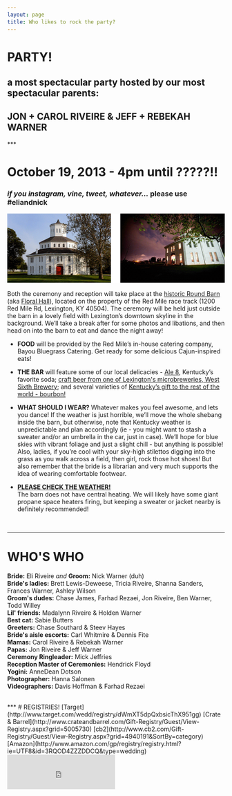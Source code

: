 ```yaml
---
layout: page
title: Who likes to rock the party?
---
```


# PARTY!
## a most spectacular party hosted by our most spectacular parents:
<h2 class="sparkle">JON + CAROL RIVEIRE &amp; JEFF + REBEKAH WARNER
</h2>
***

# October 19, 2013 - 4pm until ?????!!
### *if you instagram, vine, tweet, whatever...* __please use #eliandnick__

![Floral Hall](/public/images/roundbarn.png)

Both the ceremony and reception will take place at the [historic Round Barn](http://www.theredmile.com/redmile/our-track/virtual-tour/round-barn) (aka [Floral Hall](http://www.nps.gov/nr/travel/lexington/flo.htm)), located on the property of the Red Mile race track (1200 Red Mile Rd, Lexington, KY 40504). The ceremony will be held just outside the barn in a lovely field with Lexington’s downtown skyline in the background. We’ll take a break after for some photos and libations, and then head on into the barn to eat and dance the night away!


* __FOOD__ will be provided by the Red Mile’s in-house catering company, Bayou Bluegrass Catering. Get ready for some delicious Cajun-inspired eats!


* __THE BAR__ will feature some of our local delicacies - [Ale 8](http://en.wikipedia.org/wiki/Ale-8-One), Kentucky’s favorite soda; [craft beer from one of Lexington's microbreweries, West Sixth Brewery](http://www.craftbeer.com/featured-brewery/west-sixth-brewing-company); and several varieties of [Kentucky’s gift to the rest of the world - bourbon!](http://en.wikipedia.org/wiki/Bourbon_whiskey)

* __WHAT SHOULD I WEAR?__
Whatever makes you feel awesome, and lets you dance! If the weather is just horrible, we’ll move the whole shebang inside the barn, but otherwise, note that Kentucky weather is unpredictable and plan accordingly (ie - you might want to stash a sweater and/or an umbrella in the car, just in case). We’ll hope for blue skies with vibrant foliage and just a slight chill - but anything is possible! Also, ladies, if you’re cool with your sky-high stilettos digging into the grass as you walk across a field, then girl, rock those hot shoes! But also remember that the bride is a librarian and very much supports the idea of wearing comfortable footwear.  

* __[PLEASE CHECK THE WEATHER!](http://www.weather.com/weather/weekend/Lexington+KY+40504:4:US)__  
The barn does not have central heating. We will likely have some giant propane space heaters firing, but keeping a sweater or jacket nearby is definitely recommended!  
<br>
<script type="text/javascript" src="http://voap.weather.com/weather/oap/40504?template=GENXH&par=3000000007&unit=0&key=twciweatherwidget"></script>  


***
# WHO'S WHO
__Bride:__ Eli Riveire _and_ __Groom:__ Nick Warner (duh)  
__Bride's ladies:__ Brett Lewis-Deweese, Tricia Riveire, Shanna Sanders, Frances Warner, Ashley Wilson  
__Groom's dudes:__ Chase James, Farhad Rezaei, Jon Riveire, Ben Warner, Todd Willey  
__Lil' friends:__ Madalynn Riveire & Holden Warner  
__Best cat:__ Sabie Butters  
__Greeters:__ Chase Southard & Steev Hayes  
__Bride's aisle escorts:__ Carl Whitmire & Dennis Fite  
__Mamas:__ Carol Riveire & Rebekah Warner  
__Papas:__ Jon Riveire & Jeff Warner  
__Ceremony Ringleader:__ Mick Jeffries  
__Reception Master of Ceremonies:__ Hendrick Floyd  
__Yogini:__ AnneDean Dotson    
__Photographer:__ Hanna Salonen  
__Videographers:__ Davis Hoffman & Farhad Rezaei    

<br>
***
# REGISTRIES!
[Target](http://www.target.com/wedd/registry/dWmXT5dpQxbsicThX951gg)  
[Crate & Barrel](http://www.crateandbarrel.com/Gift-Registry/Guest/View-Registry.aspx?grid=5005730)  
[cb2](http://www.cb2.com/Gift-Registry/Guest/View-Registry.aspx?grid=4940191&SortBy=category)  
[Amazon](http://www.amazon.com/gp/registry/registry.html?ie=UTF8&id=3RQOD4ZZZDDCQ&type=wedding)  

<br>
<iframe src="https://embed.spotify.com/?uri=spotify:user:eliriveire:playlist:3dsWfGQ52I0sMD0rj7Yg1X" width="250" height="80" frameborder="0" allowtransparency="true">
</iframe>
<br>
<br>


